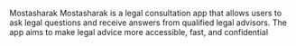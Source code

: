 Mostasharak
Mostasharak is a legal consultation app that allows users to ask legal questions and receive answers from qualified legal advisors. The app aims to make legal advice more accessible, fast, and confidential
